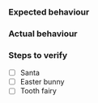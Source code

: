 ### Expected behaviour


### Actual behaviour


### Steps to verify

- [ ] Santa
- [ ] Easter bunny
- [ ] Tooth fairy
